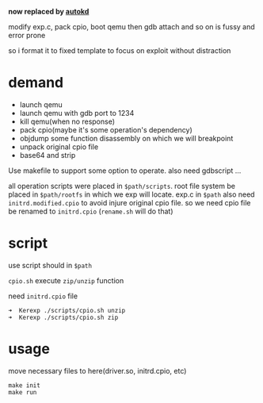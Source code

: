 **now replaced by [autokd](https://github.com/Squirre17/Autokd)**

modify exp.c, pack cpio, boot qemu then gdb attach and so on is fussy and error prone

so i format it to fixed template to focus on exploit without distraction

# demand

- launch qemu
- launch qemu with gdb port to 1234
- kill qemu(when no response)
- pack cpio(maybe it's some operation's dependency)
- objdump some function disassembly on which we will breakpoint
- unpack original cpio file
- base64 and strip

Use makefile to support some option to operate.
also need gdbscript ...

all operation scripts were placed in `$path/scripts`.
root file system be placed in `$path/rootfs` in which we exp will locate.
exp.c in `$path` also need `initrd.modified.cpio` to avoid injure original cpio file.
so we need cpio file be renamed to `initrd.cpio` (`rename.sh` will do that)

# script

use script should in `$path`

`cpio.sh` execute `zip/unzip` function

need `initrd.cpio` file
```shell
➜  Kerexp ./scripts/cpio.sh unzip
➜  Kerexp ./scripts/cpio.sh zip  
```

# usage
move necessary files to here(driver.so, initrd.cpio, etc)
```shell
make init
make run
```


